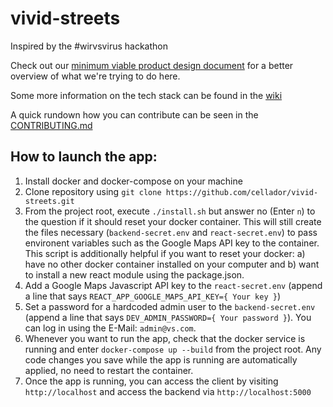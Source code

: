 # vivid-streets
Inspired by the #wirvsvirus hackathon

Check out our [minimum viable product design document](https://docs.google.com/document/d/12eWC8yBUxbbC6EBN0LuYz3d_Lq86mba4eY3HCKqORDM/edit?usp=sharing) for a better overview of what we're trying to do here.

Some more information on the tech stack can be found in the [wiki](https://github.com/cellador/vivid-streets/wiki)

A quick rundown how you can contribute can be seen in the [CONTRIBUTING.md](https://github.com/cellador/vivid-streets/blob/master/CONTRIBUTING.md)

## How to launch the app:

1. Install docker and docker-compose on your machine
2. Clone repository using `git clone https://github.com/cellador/vivid-streets.git`
3. From the project root, execute `./install.sh` but answer no (Enter `n`) to the question if it should reset your docker container. This will still create the files necessary (`backend-secret.env` and `react-secret.env`) to pass environent variables such as the Google Maps API key to the container. This script is additionally helpful if you want to reset your docker: a) have no other docker container installed on your computer and b) want to install a new react module using the package.json.
4. Add a Google Maps Javascript API key to the `react-secret.env` (append a line that says `REACT_APP_GOOGLE_MAPS_API_KEY={ Your key }`)
5. Set a password for a hardcoded admin user to the `backend-secret.env` (append a line that says `DEV_ADMIN_PASSWORD={ Your password }`). You can log in using the E-Mail: `admin@vs.com`.
6. Whenever you want to run the app, check that the docker service is running and enter `docker-compose up --build` from the project root. Any code changes you save while the app is running are automatically applied, no need to restart the container.
7. Once the app is running, you can access the client by visiting `http://localhost` and access the backend via `http://localhost:5000`

